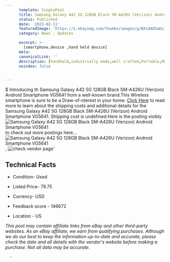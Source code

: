 ```yaml
---
      template: SinglePost
      title: Samsung Galaxy A42 5G 128GB Black SM-A426U (Verizon) Android Smartphone VG5641
      status: Published
      date: '2023-02-11'
      featuredImage: 'https://i.ebayimg.com/thumbs/images/g/BXcAAOSwDzJj1Ft4/s-l225.jpg'
      category: News , Updates

      excerpt: >-
        [smartphone,device ,hand held device]
      meta:
      canonicalLink: ''
      description: [handheld,industrially made,well crafted,Portable,Mobile,Compact,Convenient,Lightweight,Maneuverable,Man-portable,Miniature,Carriable,Hand-held,Light,Holdable,Transportable,Mobile device,Pocket-sized,On-the-go,Wireless,Cordless,Compact size,Convenient size, smartphone,device ,hand held device]
      noindex: false
      

---
```

$
      Introducing th Samsung Galaxy A42 5G 128GB Black SM-A426U (Verizon) Android Smartphone VG5641 from a well-known brand.This Wireless smartphone is sure to be a Draw-of-nterest in your home. [Click Here](https://www.ebay.com/itm/285124352524?hash=item4262bc5a0c%3Ag%3ABXcAAOSwDzJj1Ft4&mkevt=1&mkcid=1&mkrid=711-53200-19255-0&campid=%253CePNCampaignId%253E&customid=%253CreferenceId%253E&toolid=10049) to read more to learn about the shipping costs and additional details for the Samsung Galaxy A42 5G 128GB Black SM-A426U (Verizon) Android Smartphone VG5641. Shipping cost is undefined.Here is the posting visibly ![Samsung Galaxy A42 5G 128GB Black SM-A426U (Verizon) Android Smartphone VG5641](https://i.ebayimg.com/thumbs/images/g/BXcAAOSwDzJj1Ft4/s-l225.jpg) to check out more postings here... ![Samsung Galaxy A42 5G 128GB Black SM-A426U (Verizon) Android Smartphone VG5641](https://i.ebayimg.com/images/g/BXcAAOSwDzJj1Ft4/s-l1600.jpg), ![check vendor page](https://origin-galleryplus.ebayimg.com/ws/web/285124352524_2_0_1/225x225.jpg,https://origin-galleryplus.ebayimg.com/ws/web/285124352524_3_0_1/225x225.jpg,https://origin-galleryplus.ebayimg.com/ws/web/285124352524_4_0_1/225x225.jpg,https://origin-galleryplus.ebayimg.com/ws/web/285124352524_5_0_1/225x225.jpg,https://origin-galleryplus.ebayimg.com/ws/web/285124352524_6_0_1/225x225.jpg,https://origin-galleryplus.ebayimg.com/ws/web/285124352524_7_0_1/225x225.jpg,https://origin-galleryplus.ebayimg.com/ws/web/285124352524_8_0_1/225x225.jpg)'

      

 ## Technical Facts 



     
      

 - Condition- Used 


      

 - Listed Price- 79.75 


      

 - Currency- USD 


      

 - Feedback score - 146672 


      

 - Location - US 


      
      

 *_This post may contain affiliate links from eBay and other third-party websites. As an eBay affiliate, we earn from qualifying purchases. Although we do our best to keep the information up-to-date and accurate, please check the date and all details with the vendor's website before making a purchase. Not all data may be accurate._*




      -
